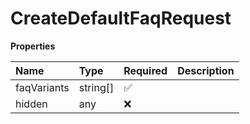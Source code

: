 # CreateDefaultFaqRequest

**Properties**

| Name        | Type     | Required | Description |
| :---------- | :------- | :------- | :---------- |
| faqVariants | string[] | ✅       |             |
| hidden      | any      | ❌       |             |

<!-- This file was generated by liblab | https://liblab.com/ -->
